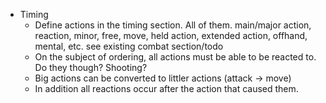 - Timing
	- Define actions in the timing section. All of them. main/major action, reaction, minor, free, move, held action, extended action, offhand, mental, etc. see existing combat section/todo
	- On the subject of ordering, all actions must be able to be reacted to. Do they though? Shooting?
	- Big actions can be converted to littler actions (attack -> move)
	- In addition all reactions occur after the action that caused them.